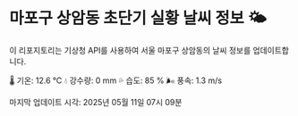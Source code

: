 
# 마포구 상암동 초단기 실황 날씨 정보 🌤️

이 리포지토리는 기상청 API를 사용하여 서울 마포구 상암동의 날씨 정보를 업데이트합니다. 

🌡️ 기온: 12.6 ℃
💧 강수량: 0 mm
💦 습도: 85 %
🌬️ 풍속: 1.3 m/s

마지막 업데이트 시각: 2025년 05월 11일 07시 09분    
